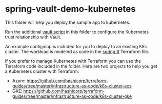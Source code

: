 # spring-vault-demo-kubernetes

This folder will help you deploy the sample app to kubernetes.

Run the additional [vault script](vault.sh) in this folder to configure the Kubernetes trust relationship with Vault.

An example configmap is included for you to deploy to an existing K8s cluster. The workload is modeled as code in the [spring.tf](terraform/spring.tf) Terraform file.

If you prefer to manage Kubernetes with Terraform you can use the Terraform code included in the folder. Here are two projects to help you get a Kubernetes cluster with Terraform:

- Azure: https://github.com/hashicorp/terraform-guides/tree/master/infrastructure-as-code/k8s-cluster-acs
- GKE: https://github.com/hashicorp/terraform-guides/tree/master/infrastructure-as-code/k8s-cluster-gke
